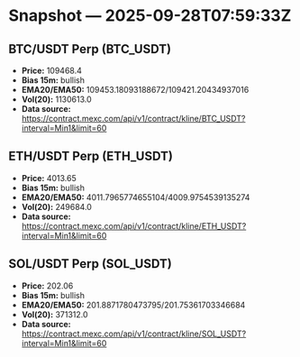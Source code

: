 # Snapshot — 2025-09-28T07:59:33Z

## BTC/USDT Perp (BTC_USDT)
- **Price:** 109468.4
- **Bias 15m:** bullish
- **EMA20/EMA50:** 109453.18093188672/109421.20434937016
- **Vol(20):** 1130613.0
- **Data source:** https://contract.mexc.com/api/v1/contract/kline/BTC_USDT?interval=Min1&limit=60

## ETH/USDT Perp (ETH_USDT)
- **Price:** 4013.65
- **Bias 15m:** bullish
- **EMA20/EMA50:** 4011.7965774655104/4009.9754539135274
- **Vol(20):** 249684.0
- **Data source:** https://contract.mexc.com/api/v1/contract/kline/ETH_USDT?interval=Min1&limit=60

## SOL/USDT Perp (SOL_USDT)
- **Price:** 202.06
- **Bias 15m:** bullish
- **EMA20/EMA50:** 201.8871780473795/201.75361703346684
- **Vol(20):** 371312.0
- **Data source:** https://contract.mexc.com/api/v1/contract/kline/SOL_USDT?interval=Min1&limit=60
